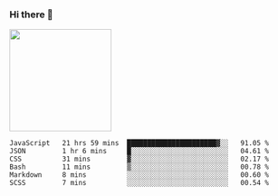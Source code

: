 ### Hi there 👋

<!--
**hwolf0610/hwolf0610** is a ✨ _special_ ✨ repository because its `README.md` (this file) appears on your GitHub profile.

Here are some ideas to get you started:

- 🔭 I’m currently working on ...
- 🌱 I’m currently learning ...
- 👯 I’m looking to collaborate on ...
- 🤔 I’m looking for help with ...
- 💬 Ask me about ...
- 📫 How to reach me: ...
- 😄 Pronouns: ...
- ⚡ Fun fact: ...
-->

<img height="180em" src="https://github-readme-stats.vercel.app/api?username=hwolf0610&show_icons=true&hide_border=true&&count_private=true&include_all_commits=true" />


<!--START_SECTION:waka-->

```text
JavaScript   21 hrs 59 mins  ██████████████████████▓░░   91.05 %
JSON         1 hr 6 mins     █░░░░░░░░░░░░░░░░░░░░░░░░   04.61 %
CSS          31 mins         ▓░░░░░░░░░░░░░░░░░░░░░░░░   02.17 %
Bash         11 mins         ▒░░░░░░░░░░░░░░░░░░░░░░░░   00.78 %
Markdown     8 mins          ░░░░░░░░░░░░░░░░░░░░░░░░░   00.60 %
SCSS         7 mins          ░░░░░░░░░░░░░░░░░░░░░░░░░   00.54 %
```

<!--END_SECTION:waka-->
